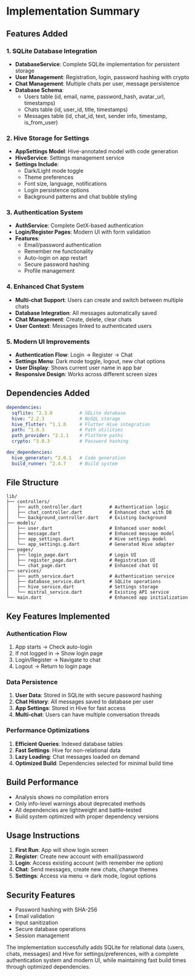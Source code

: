 # Implementation Summary

## Features Added

### 1. SQLite Database Integration
- **DatabaseService**: Complete SQLite implementation for persistent storage
- **User Management**: Registration, login, password hashing with crypto
- **Chat Management**: Multiple chats per user, message persistence
- **Database Schema**:
  - Users table (id, email, name, password_hash, avatar_url, timestamps)
  - Chats table (id, user_id, title, timestamps)
  - Messages table (id, chat_id, text, sender info, timestamp, is_from_user)

### 2. Hive Storage for Settings
- **AppSettings Model**: Hive-annotated model with code generation
- **HiveService**: Settings management service
- **Settings Include**:
  - Dark/Light mode toggle
  - Theme preferences
  - Font size, language, notifications
  - Login persistence options
  - Background patterns and chat bubble styling

### 3. Authentication System
- **AuthService**: Complete GetX-based authentication
- **Login/Register Pages**: Modern UI with form validation
- **Features**:
  - Email/password authentication
  - Remember me functionality
  - Auto-login on app restart
  - Secure password hashing
  - Profile management

### 4. Enhanced Chat System
- **Multi-chat Support**: Users can create and switch between multiple chats
- **Database Integration**: All messages automatically saved
- **Chat Management**: Create, delete, clear chats
- **User Context**: Messages linked to authenticated users

### 5. Modern UI Improvements
- **Authentication Flow**: Login → Register → Chat
- **Settings Menu**: Dark mode toggle, logout, new chat options
- **User Display**: Shows current user name in app bar
- **Responsive Design**: Works across different screen sizes

## Dependencies Added
```yaml
dependencies:
  sqflite: ^2.3.0          # SQLite database
  hive: ^2.2.3             # NoSQL storage
  hive_flutter: ^1.1.0     # Flutter Hive integration
  path: ^1.8.3             # Path utilities
  path_provider: ^2.1.1    # Platform paths
  crypto: ^3.0.3           # Password hashing

dev_dependencies:
  hive_generator: ^2.0.1   # Code generation
  build_runner: ^2.4.7     # Build system
```

## File Structure
```
lib/
├── controllers/
│   ├── auth_controller.dart          # Authentication logic
│   ├── chat_controller.dart          # Enhanced chat with DB
│   └── background_controller.dart    # Existing background
├── models/
│   ├── user.dart                     # Enhanced user model
│   ├── message.dart                  # Enhanced message model
│   ├── app_settings.dart             # Hive settings model
│   └── app_settings.g.dart           # Generated Hive adapter
├── pages/
│   ├── login_page.dart               # Login UI
│   ├── register_page.dart            # Registration UI
│   └── chat_page.dart                # Enhanced chat UI
├── services/
│   ├── auth_service.dart             # Authentication service
│   ├── database_service.dart         # SQLite operations
│   ├── hive_service.dart             # Settings storage
│   └── mistral_service.dart          # Existing API service
└── main.dart                         # Enhanced app initialization
```

## Key Features Implemented

### Authentication Flow
1. App starts → Check auto-login
2. If not logged in → Show login page
3. Login/Register → Navigate to chat
4. Logout → Return to login page

### Data Persistence
1. **User Data**: Stored in SQLite with secure password hashing
2. **Chat History**: All messages saved to database per user
3. **App Settings**: Stored in Hive for fast access
4. **Multi-chat**: Users can have multiple conversation threads

### Performance Optimizations
1. **Efficient Queries**: Indexed database tables
2. **Fast Settings**: Hive for non-relational data
3. **Lazy Loading**: Chat messages loaded on demand
4. **Optimized Build**: Dependencies selected for minimal build time

## Build Performance
- Analysis shows no compilation errors
- Only info-level warnings about deprecated methods
- All dependencies are lightweight and battle-tested
- Build system optimized with proper dependency versions

## Usage Instructions
1. **First Run**: App will show login screen
2. **Register**: Create new account with email/password
3. **Login**: Access existing account (with remember me option)
4. **Chat**: Send messages, create new chats, change themes
5. **Settings**: Access via menu → dark mode, logout options

## Security Features
- Password hashing with SHA-256
- Email validation
- Input sanitization
- Secure database operations
- Session management

The implementation successfully adds SQLite for relational data (users, chats, messages) and Hive for settings/preferences, with a complete authentication system and modern UI, while maintaining fast build times through optimized dependencies.
